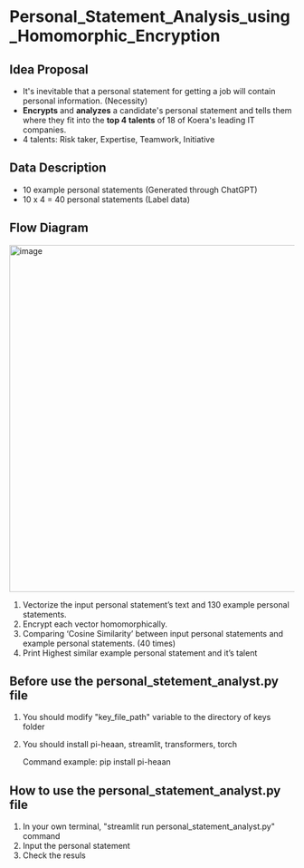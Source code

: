 # Personal_Statement_Analysis_using_Homomorphic_Encryption

## Idea Proposal
- It's inevitable that a personal statement for getting a job will contain personal information. (Necessity)
- **Encrypts** and **analyzes** a candidate's personal statement and tells them where they fit into the **top 4 talents** of 18 of Koera's leading IT companies.
- 4 talents: Risk taker, Expertise, Teamwork, Initiative

## Data Description
- 10 example personal statements (Generated through ChatGPT)
- 10 x 4 = 40 personal statements (Label data)

## Flow Diagram
<img width="612" alt="image" src="https://github.com/IS-Term-Project-Team-5/Personal-Statement-Analysis-using-HE/assets/52079339/02b1ef08-bb89-4687-a694-966a01d43eb1">


1. Vectorize the input personal statement’s text and 130 example personal statements.
2. Encrypt each vector homomorphically.
3. Comparing ‘Cosine Similarity’ between input personal statements and example personal statements. (40 times)
4. Print Highest similar example personal statement and it’s talent

## Before use the personal_stetement_analyst.py file
1. You should modify "key_file_path" variable to the directory of keys folder
2. You should install pi-heaan, streamlit, transformers, torch

   Command example: pip install pi-heaan

## How to use the personal_statement_analyst.py file
1. In your own terminal, "streamlit run personal_statement_analyst.py" command
2. Input the personal statement
3. Check the resuls
